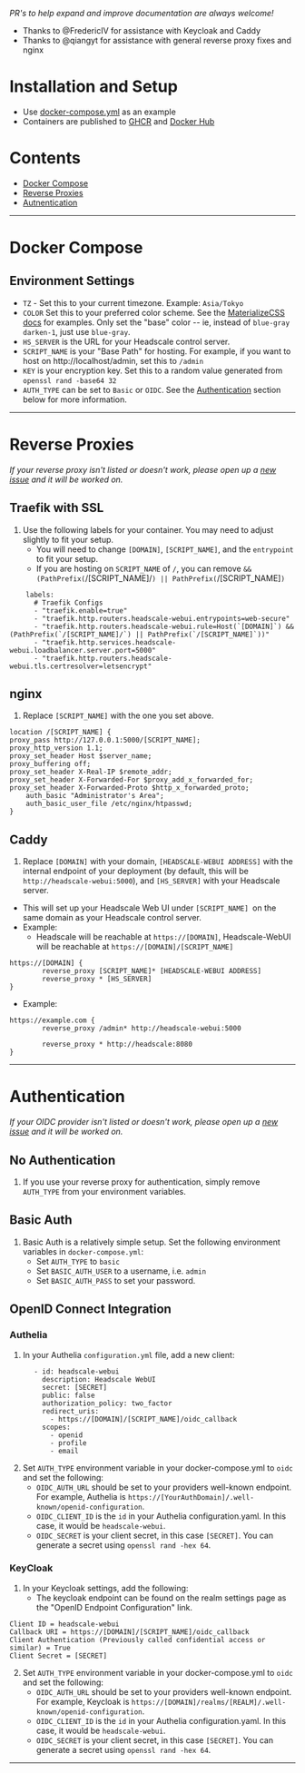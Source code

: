 *PR's to help expand and improve documentation are always welcome!*
* Thanks to @FredericIV for assistance with Keycloak and Caddy
* Thanks to @qiangyt for assistance with general reverse proxy fixes and nginx

# Installation and Setup
* Use [docker-compose.yml](docker-compose.yml) as an example
* Containers are published to [GHCR](https://github.com/users/iFargle/packages/container/package/headscale-webui) and [Docker Hub](https://hub.docker.com/r/ifargle/headscale-webui)

# Contents
  * [Docker Compose](#docker-compose)
  * [Reverse Proxies](#reverse-proxies)
  * [Autnentication](#authentication)

---
# Docker Compose
## Environment Settings
  * `TZ` - Set this to your current timezone.  Example:  `Asia/Tokyo`
  * `COLOR` Set this to your preferred color scheme.  See the [MaterializeCSS docs](https://materializecss.github.io/materialize/color.html#palette) for examples.  Only set the "base" color -- ie, instead of `blue-gray darken-1`, just use `blue-gray`.
  * `HS_SERVER` is the URL for your Headscale control server.
  * `SCRIPT_NAME` is your "Base Path" for hosting.  For example, if you want to host on http://localhost/admin, set this to `/admin`
  * `KEY` is your encryption key.  Set this to a random value generated from `openssl rand -base64 32`
  * `AUTH_TYPE` can be set to `Basic` or `OIDC`.  See the [Authentication](#Authentication) section below for more information.
---
# Reverse Proxies
*If your reverse proxy isn't listed or doesn't work, please open up a [new issue](https://github.com/iFargle/headscale-webui/issues/new) and it will be worked on.*

## Traefik with SSL
1.  Use the following labels for your container.  You may need to adjust slightly to fit your setup.
    * You will need to change `[DOMAIN]`, `[SCRIPT_NAME]`, and the `entrypoint` to fit your setup.
    * If you are hosting on `SCRIPT_NAME` of `/`, you can remove `&& (PathPrefix(`/[SCRIPT_NAME]/`) || PathPrefix(`/[SCRIPT_NAME]`)`
```
    labels:
      # Traefik Configs
      - "traefik.enable=true"
      - "traefik.http.routers.headscale-webui.entrypoints=web-secure"
      - "traefik.http.routers.headscale-webui.rule=Host(`[DOMAIN]`) && (PathPrefix(`/[SCRIPT_NAME]/`) || PathPrefix(`/[SCRIPT_NAME]`))"
      - "traefik.http.services.headscale-webui.loadbalancer.server.port=5000"
      - "traefik.http.routers.headscale-webui.tls.certresolver=letsencrypt"
```

## nginx
1.  Replace `[SCRIPT_NAME]` with the one you set above.
```
location /[SCRIPT_NAME] {
proxy_pass http://127.0.0.1:5000/[SCRIPT_NAME];
proxy_http_version 1.1;
proxy_set_header Host $server_name;
proxy_buffering off;
proxy_set_header X-Real-IP $remote_addr;
proxy_set_header X-Forwarded-For $proxy_add_x_forwarded_for;
proxy_set_header X-Forwarded-Proto $http_x_forwarded_proto;
    auth_basic "Administrator's Area";
    auth_basic_user_file /etc/nginx/htpasswd;
}
```

## Caddy
1.  Replace `[DOMAIN]` with your domain, `[HEADSCALE-WEBUI ADDRESS]` with the internal endpoint of your deployment (by default, this will be `http://headscale-webui:5000`), and `[HS_SERVER]` with your Headscale server.
  * This will set up your Headscale Web UI under `[SCRIPT_NAME] `on the same domain as your Headscale control server.
  * Example:
    * Headscale will be reachable at `https://[DOMAIN]`, Headscale-WebUI will be reachable at `https://[DOMAIN]/[SCRIPT_NAME]`
```
https://[DOMAIN] {
        reverse_proxy [SCRIPT_NAME]* [HEADSCALE-WEBUI ADDRESS]
        reverse_proxy * [HS_SERVER]
}
```
* Example:  
```
https://example.com {
        reverse_proxy /admin* http://headscale-webui:5000

        reverse_proxy * http://headscale:8080
}
```

--- 
# Authentication
*If your OIDC provider isn't listed or doesn't work, please open up a [new issue](https://github.com/iFargle/headscale-webui/issues/new) and it will be worked on.*

## No Authentication
1.  If you use your reverse proxy for authentication, simply remove `AUTH_TYPE` from your environment variables.

## Basic Auth
1.  Basic Auth is a relatively simple setup. Set the following environment variables in `docker-compose.yml`:
    * Set `AUTH_TYPE` to `basic`
    * Set `BASIC_AUTH_USER` to a username, i.e. `admin`
    * Set `BASIC_AUTH_PASS` to set your password.

## OpenID Connect Integration
### Authelia
1.  In your Authelia `configuration.yml` file, add a new client:
```
      - id: headscale-webui
        description: Headscale WebUI
        secret: [SECRET]
        public: false
        authorization_policy: two_factor
        redirect_uris:
          - https://[DOMAIN]/[SCRIPT_NAME]/oidc_callback
        scopes:
          - openid
          - profile
          - email
```
2.  Set `AUTH_TYPE` environment variable in your docker-compose.yml to `oidc` and set the following:
    * `OIDC_AUTH_URL` should be set to your providers well-known endpoint.  For example, Authelia is `https://[YourAuthDomain]/.well-known/openid-configuration`.
    * `OIDC_CLIENT_ID` is the `id` in your Authelia configuration.yaml.  In this case, it would be `headscale-webui`.
    * `OIDC_SECRET` is your client secret, in this case `[SECRET]`.  You can generate a secret using `openssl rand -hex 64`.

### KeyCloak
1.  In your Keycloak settings, add the following:
    *  The keycloak endpoint can be found on the realm settings page as the "OpenID Endpoint Configuration" link.
```
Client ID = headscale-webui
Callback URI = https://[DOMAIN]/[SCRIPT_NAME]/oidc_callback
Client Authentication (Previously called confidential access or similar) = True
Client Secret = [SECRET]
```
2.  Set `AUTH_TYPE` environment variable in your docker-compose.yml to `oidc` and set the following:
    * `OIDC_AUTH_URL` should be set to your providers well-known endpoint.  For example, Keycloak is `https://[DOMAIN]/realms/[REALM]/.well-known/openid-configuration`.
    * `OIDC_CLIENT_ID` is the `id` in your Authelia configuration.yaml.  In this case, it would be `headscale-webui`.
    * `OIDC_SECRET` is your client secret, in this case `[SECRET]`.  You can generate a secret using `openssl rand -hex 64`.

---